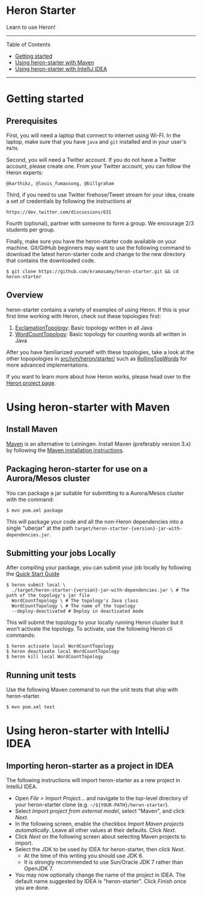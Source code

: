 # Heron Starter

Learn to use Heron!

---

Table of Contents

* <a href="#getting-started">Getting started</a>
* <a href="#maven">Using heron-starter with Maven</a>
* <a href="#intellij-idea">Using heron-starter with IntelliJ IDEA</a>

---

<a name="getting-started"></a>

# Getting started

## Prerequisites

First, you will need a laptop that connect to internet using Wi-FI. In the laptop,
make sure that you have `java` and `git` installed and in your user's `PATH`.  

Second, you will need a Twitter account. If you do not have a Twitter account, please 
create one. From your Twitter account, you can follow the Heron experts:

    @karthikz, @louis_fumaosong, @billgraham

Third, if you need to use Twitter firehose/Tweet stream for your idea, 
create a set of credentials by following the instructions at 

    https://dev.twitter.com/discussions/631

Fourth (optional), partner with someone to form a group. We encourage 2/3 students per group. 

Finally, make sure you have the heron-starter code available on your machine.  Git/GitHub beginners may want to use the following command to download the latest heron-starter code and change to the new directory that contains the downloaded code.

    $ git clone https://github.com/kramasamy/heron-starter.git && cd heron-starter


## Overview

heron-starter contains a variety of examples of using Heron.  If this is your first time working with Heron, check out these topologies first:

1. [ExclamationTopology](src/jvm/heron/starter/ExclamationTopology.java):  Basic topology written in all Java
2. [WordCountTopology](src/jvm/heron/starter/WordCountTopology.java):  Basic topology for counting words all written in Java

After you have familiarized yourself with these topologies, take a look at the other topopologies in
[src/jvm/heron/starter/](src/jvm/heron/starter/) such as [RollingTopWords](src/jvm/heron/starter/RollingTopWords.java)
for more advanced implementations.

If you want to learn more about how Heron works, please head over to the
[Heron project page](http://heronstreaming.io).

<a name="maven"></a>

# Using heron-starter with Maven

## Install Maven

[Maven](http://maven.apache.org/) is an alternative to Leiningen.  Install Maven (preferably version 3.x) by following
the [Maven installation instructions](http://maven.apache.org/download.cgi).

## Packaging heron-starter for use on a Aurora/Mesos cluster

You can package a jar suitable for submitting to a Aurora/Mesos cluster with the command:

    $ mvn pom.xml package

This will package your code and all the non-Heron dependencies into a single "uberjar" at the path
`target/heron-starter-{version}-jar-with-dependencies.jar`.

## Submitting your jobs Locally

After compiling your package, you can submit your job locally by following the [Quick Start Guide](http://twitter.github.io/heron/docs/getting-started/)

    $ heron submit local \
      ./target/heron-starter-{version}-jar-with-dependencies.jar \ # The path of the topology's jar file
      WordCountTopology \ # The topology's Java class
      WordCountTopology \ # The name of the topology
      --deploy-deactivated # Deploy in deactivated mode

This will submit the topology to your locally running Heron cluster but it won’t activate the topology.  To activate, use the following Heron cli commands:

    $ heron activate local WordCountTopology
    $ heron deactivate local WordCountTopology
    $ heron kill local WordCountTopology

## Running unit tests

Use the following Maven command to run the unit tests that ship with heron-starter.  

    $ mvn pom.xml test


<a name="intellij-idea"></a>

# Using heron-starter with IntelliJ IDEA

## Importing heron-starter as a project in IDEA

The following instructions will import heron-starter as a new project in IntelliJ IDEA.

* Open _File > Import Project..._ and navigate to the top-level directory of your heron-starter clone (e.g.
  `~/${YOUR-PATH}/heron-starter`).
* Select _Import project from external model_, select "Maven", and click _Next_.
* In the following screen, enable the checkbox _Import Maven projects automatically_.  Leave all other values at their
  defaults.  Click _Next_.
* Click _Next_ on the following screen about selecting Maven projects to import.
* Select the JDK to be used by IDEA for heron-starter, then click _Next_.
    * At the time of this writing you should use JDK 6.
    * It is strongly recommended to use Sun/Oracle JDK 7 rather than OpenJDK 7.
* You may now optionally change the name of the project in IDEA.  The default name suggested by IDEA is "heron-starter".
  Click _Finish_ once you are done.
